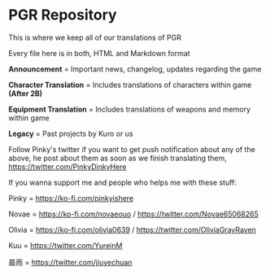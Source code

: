 # PGR Repository

This is where we keep all of our translations of PGR

Every file here is in both, HTML and Markdown format



**Announcement** = Important news, changelog, updates regarding the game

**Character Translation** = Includes translations of characters within game **(After 2B)**

**Equipment Translation** = Includes translations of weapons and memory within game

**Legacy** = Past projects by Kuro or us



Follow Pinky's twitter if you want to get push notification about any of the above, he post about them as soon as we finish translating them, https://twitter.com/PinkyDinkyHere



If you wanna support me and people who helps me with these stuff:

Pinky = https://ko-fi.com/pinkyishere

Novae = https://ko-fi.com/novaeouo / https://twitter.com/Novae65068265

Olivia = https://ko-fi.com/olivia0639 / https://twitter.com/OliviaGrayRaven

Kuu = https://twitter.com/YureinM 

晨雨 = https://twitter.com/jiuyechuan
